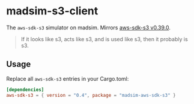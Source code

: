 # madsim-s3-client

The `aws-sdk-s3` simulator on madsim. Mirrors [aws-sdk-s3 v0.39.0](https://docs.rs/aws-sdk-s3/0.39.0/aws_sdk_s3/index.html).

> If it looks like s3, acts like s3, and is used like s3, then it probably is s3.

## Usage

Replace all `aws-sdk-s3` entries in your Cargo.toml:

```toml
[dependencies]
aws-sdk-s3 = { version = "0.4", package = "madsim-aws-sdk-s3" }
```
